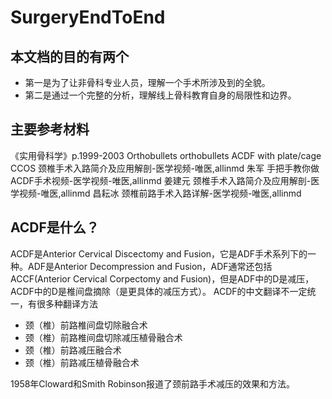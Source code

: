 # SurgeryEndToEnd

## 本文档的目的有两个
- 第一是为了让非骨科专业人员，理解一个手术所涉及到的全貌。
- 第二是通过一个完整的分析，理解线上骨科教育自身的局限性和边界。

## 主要参考材料
《实用骨科学》p.1999-2003
Orthobullets orthobullets ACDF with plate/cage 
CCOS 颈椎手术入路简介及应用解剖-医学视频-唯医,allinmd
朱军 手把手教你做ACDF手术视频-医学视频-唯医,allinmd
姜建元 颈椎手术入路简介及应用解剖-医学视频-唯医,allinmd
昌耘冰 颈椎前路手术入路详解-医学视频-唯医,allinmd

## ACDF是什么？
ACDF是Anterior Cervical Discectomy and Fusion，它是ADF手术系列下的一种。ADF是Anterior Decompression and Fusion，ADF通常还包括ACCF(Anterior Cervical Corpectomy and Fusion)，但是ADF中的D是减压，ACDF中的D是椎间盘摘除（是更具体的减压方式）。
ACDF的中文翻译不一定统一，有很多种翻译方法
- 颈（椎）前路椎间盘切除融合术
- 颈（椎）前路椎间盘切除减压植骨融合术
- 颈（椎）前路减压融合术
- 颈（椎）前路减压植骨融合术

1958年Cloward和Smith Robinson报道了颈前路手术减压的效果和方法。
